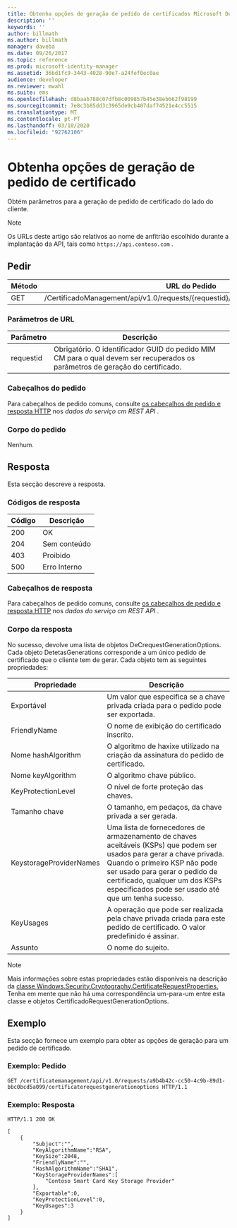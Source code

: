 ```yaml
---
title: Obtenha opções de geração de pedido de certificados Microsoft Docs
description: ''
keywords: ''
author: billmath
ms.author: billmath
manager: daveba
ms.date: 09/26/2017
ms.topic: reference
ms.prod: microsoft-identity-manager
ms.assetid: 36bd1fc9-3443-4028-90e7-a24fef0ec0ae
audience: developer
ms.reviewer: mwahl
ms.suite: ems
ms.openlocfilehash: d8baab788c07dfb8c009857b45e38eb662f98199
ms.sourcegitcommit: 7e8c3b85dd3c3965de9cb407daf74521e4cc5515
ms.translationtype: MT
ms.contentlocale: pt-PT
ms.lasthandoff: 03/10/2020
ms.locfileid: "92762106"
---
```

# <a name="get-certificate-request-generation-options"></a>Obtenha opções de geração de pedido de certificado
Obtém parâmetros para a geração de pedido de certificado do lado do cliente.

>[!NOTE]
>Os URLs deste artigo são relativos ao nome de anfitrião escolhido durante a implantação da API, tais como `https://api.contoso.com` .

## <a name="request"></a>Pedir

| Método |                                       URL do Pedido                                        |
|--------|------------------------------------------------------------------------------------------|
|  GET   | /CertificadoManagement/api/v1.0/requests/{requestid}/certificaterequestgenerationops |

### <a name="url-parameters"></a>Parâmetros de URL

Parâmetro | Descrição
--------|--------------
requestid| Obrigatório. O identificador GUID do pedido MIM CM para o qual devem ser recuperados os parâmetros de geração do certificado.

### <a name="request-headers"></a>Cabeçalhos do pedido
Para cabeçalhos de pedido comuns, consulte [os cabeçalhos de pedido e resposta HTTP](certificate-management-rest-api-service-details.md#http-request-and-response-headers) nos *dados do serviço cm REST API* .

### <a name="request-body"></a>Corpo do pedido
Nenhum.

## <a name="response"></a>Resposta
Esta secção descreve a resposta.

### <a name="response-codes"></a>Códigos de resposta

Código  |Descrição  
---------|---------
200 | OK
204 | Sem conteúdo
403 | Proibido
500 | Erro Interno

### <a name="response-headers"></a>Cabeçalhos de resposta
Para cabeçalhos de pedido comuns, consulte [os cabeçalhos de pedido e resposta HTTP](certificate-management-rest-api-service-details.md#http-request-and-response-headers) nos *dados do serviço cm REST API* .

### <a name="response-body"></a>Corpo da resposta
No sucesso, devolve uma lista de objetos DeCrequestGenerationOptions. Cada objeto DetetasGenerations corresponde a um único pedido de certificado que o cliente tem de gerar. Cada objeto tem as seguintes propriedades:

Propriedade| Descrição
--------|-----------
Exportável | Um valor que especifica se a chave privada criada para o pedido pode ser exportada.
FriendlyName | O nome de exibição do certificado inscrito.
Nome hashAlgorithm | O algoritmo de haxixe utilizado na criação da assinatura do pedido de certificado.
Nome keyAlgorithm | O algoritmo chave público.
KeyProtectionLevel | O nível de forte proteção das chaves.
Tamanho chave | O tamanho, em pedaços, da chave privada a ser gerada.
KeystorageProviderNames | Uma lista de fornecedores de armazenamento de chaves aceitáveis (KSPs) que podem ser usados para gerar a chave privada. Quando o primeiro KSP não pode ser usado para gerar o pedido de certificado, qualquer um dos KSPs especificados pode ser usado até que um tenha sucesso.
KeyUsages | A operação que pode ser realizada pela chave privada criada para este pedido de certificado. O valor predefinido é assinar.
Assunto | O nome do sujeito.

>[!NOTE]
>Mais informações sobre estas propriedades estão disponíveis na descrição da [classe Windows.Security.Cryptography.CertificateRequestProperties.](https://msdn.microsoft.com/library/windows/apps/br212079.aspx) Tenha em mente que não há uma correspondência um-para-um entre esta classe e objetos CertificadoRequestGenerationOptions.
>

## <a name="example"></a>Exemplo
Esta secção fornece um exemplo para obter as opções de geração para um pedido de certificado.

### <a name="example-request"></a>Exemplo: Pedido

```
GET /certificatemanagement/api/v1.0/requests/a9b4b42c-cc50-4c9b-89d1-bbc0bcd5a099/certificaterequestgenerationoptions HTTP/1.1
```

### <a name="example-response"></a>Exemplo: Resposta

```
HTTP/1.1 200 OK

[
    {
        "Subject":"",
        "KeyAlgorithmName":"RSA",
        "KeySize":2048,
        "FriendlyName":"",
        "HashAlgorithmName":"SHA1",
        "KeyStorageProviderNames":[
            "Contoso Smart Card Key Storage Provider"
        ],
        "Exportable":0,
        "KeyProtectionLevel":0,
        "KeyUsages":3
    }
]
```  
